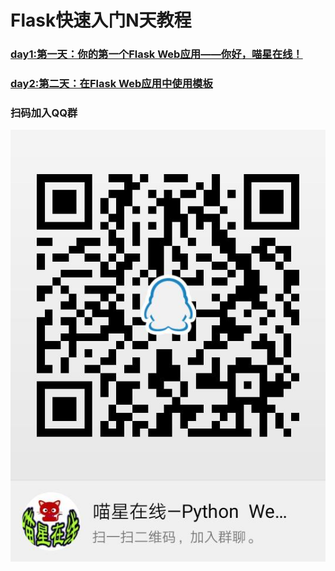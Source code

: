 
# Flask快速入门N天教程
### [day1:第一天：你的第一个Flask Web应用——你好，喵星在线！](http://www.catonlinepy.tech/post/15)
### [day2:第二天：在Flask Web应用中使用模板](http://www.catonlinepy.tech/post/16)




### 扫码加入QQ群
![qq_group](./qq_qrcode.jpg)
